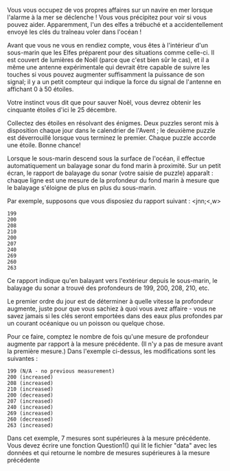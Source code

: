 Vous vous occupez de vos propres affaires sur un navire en mer lorsque l'alarme à la mer se déclenche ! 
Vous vous précipitez pour voir si vous pouvez aider. Apparemment, l'un des elfes a trébuché et a accidentellement envoyé les clés du traîneau voler dans l'océan !

Avant que vous ne vous en rendiez compte, vous êtes à l'intérieur d'un sous-marin que les Elfes préparent pour des situations comme celle-ci. 
Il est couvert de lumières de Noël (parce que c'est bien sûr le cas), et il a même une antenne expérimentale qui devrait être capable de suivre les touches 
si vous pouvez augmenter suffisamment la puissance de son signal; il y a un petit compteur qui indique la force du signal de l'antenne en affichant 0 à 50 étoiles.

Votre instinct vous dit que pour sauver Noël, vous devrez obtenir les cinquante étoiles d'ici le 25 décembre.

Collectez des étoiles en résolvant des énigmes. Deux puzzles seront mis à disposition chaque jour dans le calendrier de l'Avent ; 
le deuxième puzzle est déverrouillé lorsque vous terminez le premier. Chaque puzzle accorde une étoile. Bonne chance!

Lorsque le sous-marin descend sous la surface de l'océan, il effectue automatiquement un balayage sonar du fond marin à proximité. 
Sur un petit écran, le rapport de balayage du sonar (votre saisie de puzzle) apparaît : chaque ligne est une mesure de la profondeur du fond marin à mesure que le balayage s'éloigne de plus en plus du sous-marin.

Par exemple, supposons que vous disposiez du rapport suivant : <jnn;<,w>

    199
    200
    208
    210
    200
    207
    240
    269
    260
    263

Ce rapport indique qu'en balayant vers l'extérieur depuis le sous-marin, le balayage du sonar a trouvé des profondeurs de 199, 200, 208, 210, etc.

Le premier ordre du jour est de déterminer à quelle vitesse la profondeur augmente, juste pour que vous sachiez à quoi vous avez affaire - 
vous ne savez jamais si les clés seront emportées dans des eaux plus profondes par un courant océanique ou un poisson ou quelque chose.

Pour ce faire, comptez le nombre de fois qu'une mesure de profondeur augmente par rapport à la mesure précédente. 
(Il n'y a pas de mesure avant la première mesure.) Dans l'exemple ci-dessus, les modifications sont les suivantes :

    199 (N/A - no previous measurement)
    200 (increased)
    208 (increased)
    210 (increased)
    200 (decreased)
    207 (increased)
    240 (increased)
    269 (increased)
    260 (decreased)
    263 (increased)

Dans cet exemple, 7 mesures sont supérieures à la mesure précédente.
Vous devez écrire une fonction Question1() qui lit le fichier "data" avec les données et qui retourne le nombre 
de mesures supérieures à la mesure précédente 